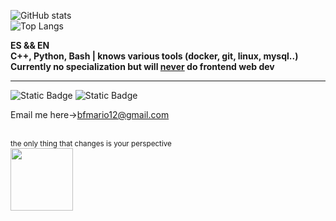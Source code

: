 ![GitHub stats](https://github-readme-stats.vercel.app/api?username=4sync0&show_icons=true&theme=transparent&rank_icon=percentile&hide_title=true&hide_border=true)  
![Top Langs](https://github-readme-stats.vercel.app/api/top-langs/?username=4sync0&theme=transparent&hide_title=true&layout=compact&hide_border=true)

**ES && EN**  
**C++, Python, Bash | knows various tools (docker, git, linux, mysql..)**  
**Currently no specialization but will <ins>never</ins> do frontend web dev**
<hr>  

![Static Badge](https://img.shields.io/badge/Dev%20made%20in%20Spain-8A2BE2?color=gray)
![Static Badge](https://img.shields.io/badge/main_language-C++-blue?color=pink)


Email me here->[bfmario12@gmail.com](mailto:bfmario12@gmail.com "my email of course")  

<br>

<div id="header" align="left">
  <div align="bottom"><sub>the only thing that changes is your perspective</sub></div>
  <img src="https://media2.giphy.com/media/v1.Y2lkPTc5MGI3NjExcmh1djZjMzdqdm1vaXZ2YzE5N2NlZ2I0eGlrOTZ0NGZrdGJjMXQ1ZiZlcD12MV9pbnRlcm5hbF9naWZfYnlfaWQmY3Q9cw/ZFzusFcThCuC4P6YRb/giphy.gif" width="100">
</div>
